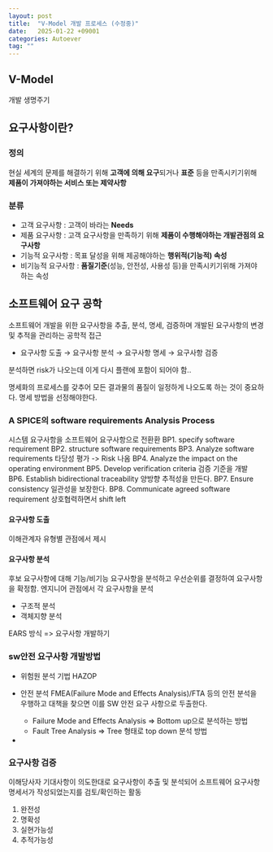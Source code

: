 ```yaml
---
layout: post
title:  "V-Model 개발 프로세스 (수정중)"
date:   2025-01-22 +09001
categories: Autoever
tag: ""
---
```

## V-Model
개발 생명주기

## 요구사항이란?
### 정의
현실 세계의 문제를 해결하기 위해 **고객에 의해 요구**되거나 **표준** 등을 만족시키기위해 **제품이 가져야하는 서비스 또는 제약사항**
### 분류
- 고객 요구사항 : 고객이 바라는 **Needs**
- 제품 요구사항 : 고객 요구사항을 만족하기 위해 **제품이 수행해야하는 개발관점의 요구사항**
- 기능적 요구사항 : 목표 달성을 위해 제공해야하는 **행위적(기능적) 속성**
- 비기능적 요구사항 : **품질기준**(성능, 안전성, 사용성 등)을 만족시키기위해 가져야 하는 속성

## 소프트웨어 요구 공학
소프트웨어 개발을 위한 요구사항을 추출, 분석, 명세, 검증하며 개발된 요구사항의 변경 및 추적을 관리하는 공학적 접근

- 요구사항 도출 &rarr; 요구사항 분석 &rarr; 요구사항 명세 &rarr; 요구사항 검증

분석하면 risk가 나오는데 이게 다시 플랜에 포함이 되어야 함..

명세화의 프로세스를 갖추어 모든 결과물의 품질이 일정하게 나오도록 하는 것이 중요하다.
명세 방법을 선정해야한다.




### A SPICE의 software requirements Analysis Process
시스템 요구사항을 소프트웨어 요구사항으로 전환환
BP1. specify software requirement
BP2. structure software requirements
BP3. Analyze software requirements
타당성 평가 -> Risk 나옴
BP4. Analyze the impact on the operating environment
BP5. Develop verification criteria
검증 기준을 개발
BP6. Establish bidirectional traceability
양방향 추적성을 만든다.
BP7. Ensure consistency
일관성을 보장한다.
BP8. Communicate agreed software requirement
상호협력하면서 shift left

#### 요구사항 도출
이해관계자 유형별 관점에서 제시

#### 요구사항 분석
후보 요구사항에 대해 기능/비기능 요구사항을 분석하고 우선순위를 결정하여 요구사항을 확정함.
엔지니어 관점에서 각 요구사항을 분석

- 구조적 분석
- 객체지향 분석

EARS 방식 => 요구사항 개발하기 

### sw안전 요구사항 개발방법
- 위험원 분석 기법
    HAZOP

- 안전 분석
    FMEA(Failure Mode and Effects Analysis)/FTA 등의 안전 분석을 우행하고 대책을 찾으면 이를 SW 안전 요구 사항으로 두출한다.

  -   Failure Mode and Effects Analysis => Bottom up으로 분석하는 방법
  -   Fault Tree Analysis => Tree 형태로 top down 분석 방법
-   


### 요구사항 검증
이해당사자 기대사항이 의도한대로 요구사항이 추출 및 분석되어 소프트웨어 요구사항 명세서가 작성되었는지를 검토/확인하는 활동

1. 완전성
2. 명확성
3. 실현가능성
4. 추적가능성

